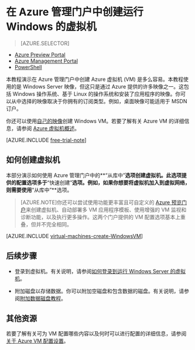<properties pageTitle="创建在 Azure 中运行 Windows 的虚拟机" description="了解如何在 Azure 管理门户中创建 Windows 虚拟机 (VM)。" services="virtual-machines" documentationCenter="" authors="KBDAzure" manager="timlt" editor=""/>

<tags ms.service="virtual-machines" ms.date="04/29/2015" wacn.date="06/26/2015"/>

# 在 Azure 管理门户中创建运行 Windows 的虚拟机

> [AZURE.SELECTOR]
- [Azure Preview Portal](virtual-machines-windows-tutorial)
- [Azure Management Portal](virtual-machines-windows-tutorial-classic-portal)
- [PowerShell](virtual-machines-ps-create-preconfigure-windows-vms)

本教程演示在 Azure 管理门户中创建 Azure 虚拟机 (VM) 是多么容易。本教程使用的是 Windows Server 映像，但这只是通过 Azure 提供的许多映像之一。这包括 Windows 操作系统、基于 Linux 的操作系统和安装了应用程序的映像。你可以从中选择的映像取决于你拥有的订阅类型。例如，桌面映像可能适用于 MSDN 订户。

你还可以使用[自己的映像](virtual-machines-create-upload-vhd-windows-server-classic-portal)创建 Windows VM。若要了解有关 Azure VM 的详细信息，请参阅 [Azure 虚拟机概述](https://msdn.microsoft.com/zh-CN/library/azure/jj156143.aspx)。

[AZURE.INCLUDE [free-trial-note](../includes/free-trial-note)]

## <a id="createvirtualmachine"> </a>如何创建虚拟机

本部分演示如何使用 Azure 管理门户中的**“从库中”**选项创建虚拟机。此选项提供的配置选项多于**“快速创建”**选项。例如，如果你想要将虚拟机加入到虚拟网络，则需要使用**“从库中”**选项。

> [AZURE.NOTE]你还可以尝试使用功能更丰富且可自定义的 [Azure 预览门户](https://manage.windowsazure.cn)来创建虚拟机、自动部署多 VM 应用程序模板、使用增强的 VM 监视和诊断功能，以及执行更多操作。这两个门户提供的 VM 配置选项基本上重叠，但并不完全相同。

[AZURE.INCLUDE [virtual-machines-create-WindowsVM](../includes/virtual-machines-create-WindowsVM)]

## 后续步骤

- 登录到虚拟机。有关说明，请参阅[如何登录到运行 Windows Server 的虚拟机](virtual-machines-log-on-windows-server)。

- 附加磁盘以存储数据。你可以附加空磁盘和包含数据的磁盘。有关说明，请参阅[附加数据磁盘教程](storage-windows-attach-disk)。

## 其他资源

若要了解有关可为 VM 配置哪些内容以及何时可以进行配置的详细信息，请参阅[关于 Azure VM 配置设置](https://msdn.microsoft.com/zh-CN/library/azure/dn763935.aspx)。

<!---HONumber=61-->